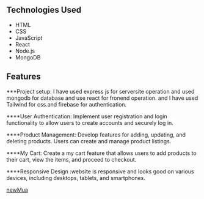 ## Technologies Used
- HTML
- CSS
- JavaScript
- React
- Node.js
- MongoDB
## Features
***Project setup: I have used express js for serversite operation and used mongodb for database and use react for fronend operation. and I have used Tailwind for css.and firebase for authentication.

 ****User Authentication: Implement user registration and login functionality to allow users to create accounts and securely log in. 

****Product Management: Develop features for adding, updating, and deleting products. Users can create and manage product listings.

****My Cart: Create a my cart feature that allows users to add products to their cart, view the items, and proceed to checkout.

 ****Responsive Design :website is responsive and looks good on various devices, including desktops, tablets, and smartphones.

[newMua](https://brand-shop-firebase-project.web.app/)


